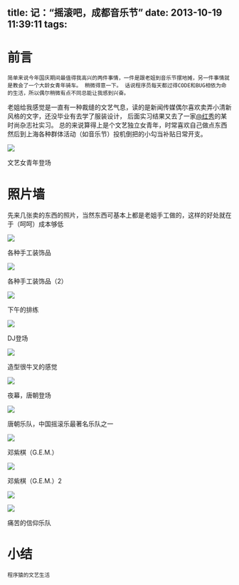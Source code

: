 title: 记：“摇滚吧，成都音乐节”
date: 2013-10-19 11:39:11
tags:
---

# 前言

    简单来说今年国庆期间最值得我高兴的两件事情，一件是跟老姐到音乐节摆地摊，另一件事情就是教会了一个大龄女青年骑车。 稍微得意一下。 话说程序员每天都过得CODE和BUG相依为命的生活，所以偶尔稍微有点不同总能让我感到兴奋。

   老姐给我感觉是一直有一种裁缝的文艺气息，读的是新闻传媒偶尔喜欢卖弄小清新风格的文字，还没毕业有去学了服装设计， 后面实习结果又去了一家[@红秀](http://weibo.com/graziachina?sudaref=www.google.com.hk)的某时尚杂志社实习。 总的来说算得上是个文艺独立女青年，时常喜欢自己做点东西然后到上海各种群体活动（如音乐节）投机倒把的小勾当补贴日常开支。

   ![](http://media.tumblr.com/8ca4f8185393da1cbddb8b3428d589ef/tumblr_inline_muwbunwAgE1sosno0.jpg)

   文艺女青年登场

# 照片墙
   
  先来几张卖的东西的照片，当然东西可基本上都是老姐手工做的，这样的好处就在于（呵呵）成本够低

 
![](http://media.tumblr.com/47ee77a1bd0018f604130773d666aca8/tumblr_inline_muwaru3miP1sosno0.jpg)

  各种手工装饰品

![](http://media.tumblr.com/33332f42c530fa61ce42d870fb212266/tumblr_inline_muwbimgiIY1sosno0.jpg)

各种手工装饰品（2）


![](http://media.tumblr.com/a5bef1f85ad82d69e83c3d4b3547c252/tumblr_inline_muwbytF4Te1sosno0.jpg)


下午的排练

![](http://media.tumblr.com/d507059669f6c3e54aa67312c3c6972f/tumblr_inline_muwc8fYoXN1sosno0.jpg)

DJ登场

![](http://media.tumblr.com/53058c4990ecf7012b1bf687cce782a0/tumblr_inline_muwc91yaKr1sosno0.jpg)


造型很牛叉的感觉

![](http://media.tumblr.com/01774f505ad96d3790173b29fc423c93/tumblr_inline_muwd9f39321sosno0.jpg)

夜幕，唐朝登场

![](http://media.tumblr.com/a08a781dcd9ffe5e6c1ea8233511f542/tumblr_inline_muwdbwzu4J1sosno0.jpg)

唐朝乐队，中国摇滚乐最著名乐队之一


![](http://media.tumblr.com/2cd6d36bfd45df5ef9a37c6b3df14ac4/tumblr_inline_muwdllOgEZ1sosno0.jpg)

邓紫棋（G.E.M.）


![](http://media.tumblr.com/fafeff5196c0ed3e1321593d826f0a93/tumblr_inline_muwdruWtmD1sosno0.jpg)

邓紫棋（G.E.M.）2


![](http://media.tumblr.com/aafa148a5d8f7863f8618ae62e7dc41b/tumblr_inline_muwe1uj4p51sosno0.jpg)


![](http://media.tumblr.com/7ff75dd723b568a2a01c8a2850882951/tumblr_inline_muwe63gXn51sosno0.jpg)

痛苦的信仰乐队

# 小结

    程序猿的文艺生活
